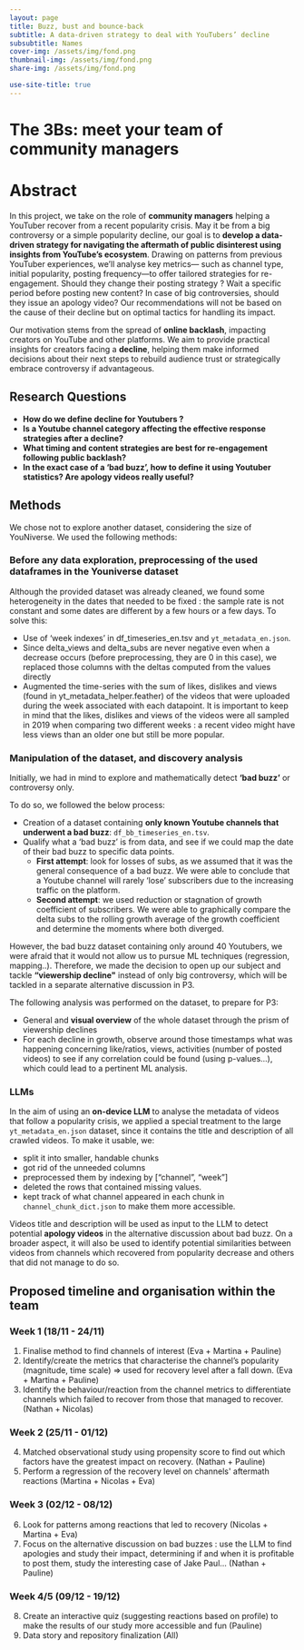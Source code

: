 ```yaml
---
layout: page
title: Buzz, bust and bounce-back
subtitle: A data-driven strategy to deal with YouTubers’ decline
subsubtitle: Names
cover-img: /assets/img/fond.png
thumbnail-img: /assets/img/fond.png
share-img: /assets/img/fond.png

use-site-title: true
---
```


# The 3Bs: meet your team of community managers










# Abstract

In this project, we take on the role of **community managers** helping a YouTuber recover from a recent popularity crisis. May it be from a big controversy or a simple popularity decline, our goal is to **develop a data-driven strategy for navigating the aftermath of public disinterest using insights from YouTube’s ecosystem**. Drawing on patterns from previous YouTuber experiences, we’ll analyse key metrics— such as channel type, initial popularity, posting frequency—to offer tailored strategies for re-engagement. Should they change their posting strategy ? Wait a specific period before posting new content? In case of big controversies, should they issue an apology video? Our recommendations will not be based on the cause of their decline but on optimal tactics for handling its impact.

Our motivation stems from the spread of **online backlash**, impacting creators on YouTube and other platforms. We aim to provide practical insights for creators facing a **decline**, helping them make informed decisions about their next steps to rebuild audience trust or strategically embrace controversy if advantageous.

## Research Questions

- **How do we define decline for Youtubers ?**
- **Is a Youtube channel category affecting the effective response strategies after a decline?**
- **What timing and content strategies are best for re-engagement following public backlash?**
- **In the exact case of a ‘bad buzz’, how to define it using Youtuber statistics? Are apology videos really useful?**

## Methods

We chose not to explore another dataset, considering the size of YouNiverse.
We used the following methods:

### Before any data exploration, preprocessing of the used dataframes in the Youniverse dataset

Although the provided dataset was already cleaned, we found some heterogeneity in the dates that needed to be fixed : the sample rate is not constant and some dates are different by a few hours or a few days. To solve this:

- Use of ‘week indexes’ in df_timeseries_en.tsv and `yt_metadata_en.json`.
- Since delta_views and delta_subs are never negative even when a decrease occurs (before preprocessing, they are 0 in this case), we replaced those columns with the deltas computed from the values directly
- Augmented the time-series with the sum of likes, dislikes and views (found in yt_metadata_helper.feather) of the videos that were uploaded during the week associated with each datapoint. It is important to keep in mind that the likes, dislikes and views of the videos were all sampled in 2019 when comparing two different weeks : a recent video might have less views than an older one but still be more popular.

### Manipulation of the dataset, and discovery analysis

Initially, we had in mind to explore and mathematically detect **‘bad buzz’** or controversy only.

To do so, we followed the below process:

- Creation of a dataset containing **only known Youtube channels that underwent a bad buzz**: `df_bb_timeseries_en.tsv`.
- Qualify what a ‘bad buzz’ is from data, and see if we could map the date of their bad buzz to specific data points.
  - **First attempt**: look for losses of subs, as we assumed that it was the general consequence of a bad buzz. We were able to conclude that a Youtube channel will rarely ‘lose’ subscribers due to the increasing traffic on the platform.
  - **Second attempt**: we used reduction or stagnation of growth coefficient of subscribers. We were able to graphically compare the delta subs to the rolling growth average of the growth coefficient and determine the moments where both diverged.

However, the bad buzz dataset containing only around 40 Youtubers, we were afraid that it would not allow us to pursue ML techniques (regression, mapping..). Therefore, we made the decision to open up our subject and tackle **“viewership decline"** instead of only big controversy, which will be tackled in a separate alternative discussion in P3.

The following analysis was performed on the dataset, to prepare for P3:

- General and **visual overview** of the whole dataset through the prism of viewership declines
- For each decline in growth, observe around those timestamps what was happening concerning like/ratios, views, activities (number of posted videos) to see if any correlation could be found (using p-values...), which could lead to a pertinent ML analysis.

### LLMs

In the aim of using an **on-device LLM** to analyse the metadata of videos that follow a popularity crisis, we applied a special treatment to the large `yt_metadata_en.json` dataset, since it contains the title and description of all crawled videos. To make it usable, we:

- split it into smaller, handable chunks
- got rid of the unneeded columns
- preprocessed them by indexing by [“channel”, “week”]
- deleted the rows that contained missing values.
- kept track of what channel appeared in each chunk in `channel_chunk_dict.json` to make them more accessible.

Videos title and description will be used as input to the LLM to detect potential **apology videos** in the alternative discussion about bad buzz. On a broader aspect, it will also be used to identify potential similarities between videos from channels which recovered from popularity decrease and others that did not manage to do so.

## Proposed timeline and organisation within the team

### Week 1 (18/11 - 24/11)

1. Finalise method to find channels of interest (Eva + Martina + Pauline)
2. Identify/create the metrics that characterise the channel’s popularity (magnitude, time scale) => used for recovery level after a fall down. (Eva + Martina + Pauline)
3. Identify the behaviour/reaction from the channel metrics to differentiate channels which failed to recover from those that managed to recover. (Nathan + Nicolas)

### Week 2 (25/11 - 01/12)

4. Matched observational study using propensity score to find out which factors have the greatest impact on recovery. (Nathan + Pauline)
5. Perform a regression of the recovery level on channels' aftermath reactions (Martina + Nicolas + Eva)

### Week 3 (02/12 - 08/12)

6. Look for patterns among reactions that led to recovery (Nicolas + Martina + Eva)
7. Focus on the alternative discussion on bad buzzes : use the LLM to find apologies and study their impact, determining if and when it is profitable to post them, study the interesting case of Jake Paul... (Nathan + Pauline)

### Week 4/5 (09/12 - 19/12)

8. Create an interactive quiz (suggesting reactions based on profile) to make the results of our study more accessible and fun (Pauline)
9. Data story and repository finalization (All)